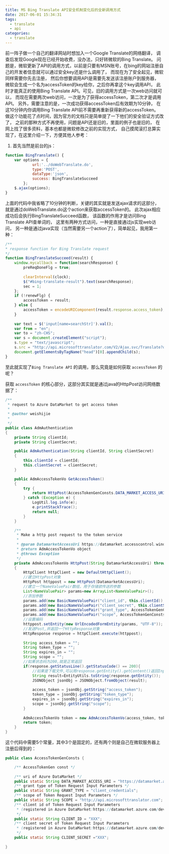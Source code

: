 ```yaml
---
title: MS Bing Translate API安全机制变化后的全新调用方式
date: 2017-06-01 15:34:31
tags:
  - translate
  - api
categories:
  - translate
---
```



前一阵子做一个自己的翻译网站时想加入一个Google Translate的网络翻译，
调查后发现Google现在已经开始收费，没办法，只好转微软的Bing Translate。
问题是，微软更新了API的调用方式，以前是只要有MSN账号，在bing的网站注册自己的开发者信息就可以通过安全key还是什么调用了，
而现在为了安全起见，微软同样需要你先去注册，
然后你想要调用API是需要先发送该注册账户到服务器，
微软会生成一个名为accessToken的key给你，之后你再拿这个key调用API，
此时才能真正的使用Bing Translate API。可见，旧的调用方式是一次web访问就可以，
而现在需要两次web访问，一次是为了获得accessToken，第二次才是调用API。
另外，需要注意的是，一次成功获得accessToken后有效期为10分钟，
在这10分钟内你调用Bing Translate API前不需要再重新获得新的accessToken。 
做这个功能花了点时间，因为官方的文档只是简单提了一下他们的安全验证方式改了，
之前的那种方式不再使用，问题是API还是旧的，里面的例子也是旧的，
在网上找了很多资料，基本也都是微软修改之前的实现方式，
自己摸爬滚打总算实现了，在这里介绍一下，方便其他人参考：

1. 首先当然是前台的js： 

```js
function BingTranslate() {  
    var options = {  
            url:'../doWebTranslate.do',  
            type:'POST',  
            dataType:'json',  
            success: BingTranslateSucceed  
        };  
    $.ajax(options);        
}
```

上面的代码中我省略了10分钟的判断，关键的其实就是发送ajax请求的这部分，
就是通过doWebTranslate.do这个action来获取accessToken的。
此次ajax相应成功后会执行BingTranslateSucceed函数，
该函数的作用才是访问Bing Translate API查单词的，
这里有两种方式访问，一种是直接通过js实现web访问，
另一种是通过java实现（当然需要另一个action了），简单起见，我用第一种： 

```js
/**  
* response function for Bing Translate request 
*/  
function BingTranslateSucceed(result) {  
    window.mycallback = function(searchResponse) {  
        preReqDoneFlg = true;  
            
        clearInterval(clock);  
        $("#bing-translate-result").text(searchResponse);  
        sec = 1;  
    };  
    if (!renewFlg) {  
        accessToken = result;  
    } else {  
        accessToken = encodeURIComponent(result.response.access_token);  
    }  
        
    var text = $('input[name=searchStr]').val();  
    var from = "en";  
    var to = "zh-CHS";  
    var s = document.createElement("script");  
    s.type = "text/javascript";  
    s.src = "http://api.microsofttranslator.com/V2/Ajax.svc/Translate?oncomplete=mycallback&appId=Bearer " + accessToken + "&from=" + from + "&to=" + to + "&text=" + text;  
    document.getElementsByTagName("head")[0].appendChild(s);  
}  
```

至此就实现了`Bing Translate API` 的调用，那么究竟是如何获取 `accessToken` 的呢？ 

获取 `accessToken` 的核心部分，这部分其实就是通过java的HttpPost访问网络数据了： 

```java
/**
 * request to Azure DataMarket to get access token
 * 
 * @author weishijie
 *
 */
public class AdmAuthentication
{
    private String clientId;
    private String clientSecret;

    public AdmAuthentication(String clientId, String clientSecret)
    {
        this.clientId = clientId;
        this.clientSecret = clientSecret;
    }

    public AdmAccessTokenVo GetAccessToken()
    {
        try {
			return HttpPost(AccessTokenGenConsts.DATA_MARKET_ACCESS_URI);
		} catch (Exception e) {
			LogUtil.log.info(e);
			e.printStackTrace();
			return null;
		}
    }

    /**
     * Make a http post request to the token service
     * 
     * @param DatamarketAccessUri https://datamarket.accesscontrol.windows.net/v2/OAuth2-13
     * @return AdmAccessTokenVo object
     * @throws Exception
     */
    private AdmAccessTokenVo HttpPost(String DatamarketAccessUri) throws Exception
    {
    	HttpClient httpClient = new DefaultHttpClient();
    	//建立HttpPost对象
    	HttpPost httppost = new HttpPost(DatamarketAccessUri);
    	//建立一个NameValuePair数组，用于存储欲传送的参数
    	List<NameValuePair> params=new ArrayList<NameValuePair>();
    	//添加参数
    	params.add(new BasicNameValuePair("client_id", this.clientId));
    	params.add(new BasicNameValuePair("client_secret", this.clientSecret));
    	params.add(new BasicNameValuePair("grant_type", AccessTokenGenConsts.GRANT_TYPE));
    	params.add(new BasicNameValuePair("scope", AccessTokenGenConsts.SCOPE));
    	//设置编码
    	httppost.setEntity(new UrlEncodedFormEntity(params, "UTF-8"));
    	//发送Post,并返回一个HttpResponse对象
    	HttpResponse response = httpClient.execute(httppost);
    	
    	String access_token = "";
        String token_type = "";
        String expires_in = "";
        String scope = "";
        //如果状态码为200,就是正常返回
    	if(response.getStatusLine().getStatusCode() == 200){
    		//如果是下载文件,可以用response.getEntity().getContent()返回InputStream
			String result=EntityUtils.toString(response.getEntity());
			JSONObject jsonObj = JSONObject.fromObject(result);
			
			access_token = jsonObj.getString("access_token");
	        token_type = jsonObj.getString("token_type");
	        expires_in = jsonObj.getString("expires_in");
	        scope = jsonObj.getString("scope");
		}
        
        AdmAccessTokenVo token = new AdmAccessTokenVo(access_token, token_type, expires_in, scope);
        return token;
    }
}

```


这个代码中需要5个常量，其中3个是固定的，还有两个则是自己在微软服务器上注册后得到的： 

```java
public class AccessTokenGenConsts {

	/** AccessTokenGen const */
	
	/** uri of Azure DataMarket */
	public static String DATA_MARKET_ACCESS_URI = "https://datamarket.accesscontrol.windows.net/v2/OAuth2-13";
	/** grant type of Token Request Input Parameters */
	public static String GRANT_TYPE = "client_credentials";
	/** scope of Token Request Input Parameters */
	public static String SCOPE = "http://api.microsofttranslator.com";
	/** client id of Token Request Input Parameters
	 * (registered in Azure DataMarket:https://datamarket.azure.com/developer/applications/)
	 */
	public static String CLIENT_ID = "XXX";
	/** client secret of Token Request Input Parameters
	 * (registered in Azure DataMarket:https://datamarket.azure.com/developer/applications/)
	 */
	public static String CLIENT_SECRET ="XXX";
	
}

```